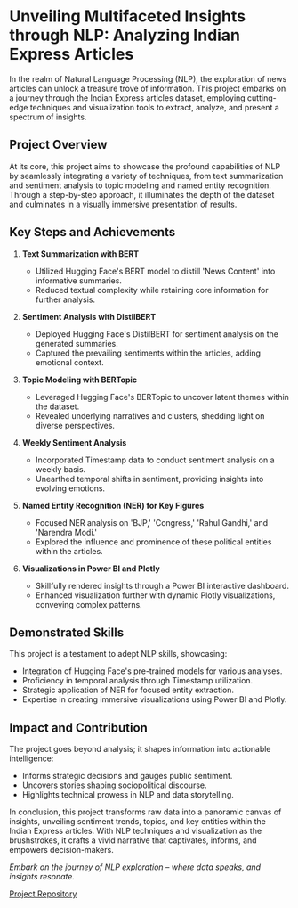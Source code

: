 # Unveiling Multifaceted Insights through NLP: Analyzing Indian Express Articles

In the realm of Natural Language Processing (NLP), the exploration of news articles can unlock a treasure trove of information. This project embarks on a journey through the Indian Express articles dataset, employing cutting-edge techniques and visualization tools to extract, analyze, and present a spectrum of insights.

## **Project Overview**

At its core, this project aims to showcase the profound capabilities of NLP by seamlessly integrating a variety of techniques, from text summarization and sentiment analysis to topic modeling and named entity recognition. Through a step-by-step approach, it illuminates the depth of the dataset and culminates in a visually immersive presentation of results.

## **Key Steps and Achievements**

1. **Text Summarization with BERT**
    - Utilized Hugging Face's BERT model to distill 'News Content' into informative summaries.
    - Reduced textual complexity while retaining core information for further analysis.

2. **Sentiment Analysis with DistilBERT**
    - Deployed Hugging Face's DistilBERT for sentiment analysis on the generated summaries.
    - Captured the prevailing sentiments within the articles, adding emotional context.

3. **Topic Modeling with BERTopic**
    - Leveraged Hugging Face's BERTopic to uncover latent themes within the dataset.
    - Revealed underlying narratives and clusters, shedding light on diverse perspectives.

4. **Weekly Sentiment Analysis**
    - Incorporated Timestamp data to conduct sentiment analysis on a weekly basis.
    - Unearthed temporal shifts in sentiment, providing insights into evolving emotions.

5. **Named Entity Recognition (NER) for Key Figures**
    - Focused NER analysis on 'BJP,' 'Congress,' 'Rahul Gandhi,' and 'Narendra Modi.'
    - Explored the influence and prominence of these political entities within the articles.

6. **Visualizations in Power BI and Plotly**
    - Skillfully rendered insights through a Power BI interactive dashboard.
    - Enhanced visualization further with dynamic Plotly visualizations, conveying complex patterns.

## **Demonstrated Skills**

This project is a testament to adept NLP skills, showcasing:
- Integration of Hugging Face's pre-trained models for various analyses.
- Proficiency in temporal analysis through Timestamp utilization.
- Strategic application of NER for focused entity extraction.
- Expertise in creating immersive visualizations using Power BI and Plotly.

## **Impact and Contribution**

The project goes beyond analysis; it shapes information into actionable intelligence:
- Informs strategic decisions and gauges public sentiment.
- Uncovers stories shaping sociopolitical discourse.
- Highlights technical prowess in NLP and data storytelling.

In conclusion, this project transforms raw data into a panoramic canvas of insights, unveiling sentiment trends, topics, and key entities within the Indian Express articles. With NLP techniques and visualization as the brushstrokes, it crafts a vivid narrative that captivates, informs, and empowers decision-makers.

*Embark on the journey of NLP exploration – where data speaks, and insights resonate.*

[Project Repository](link-to-repo)
